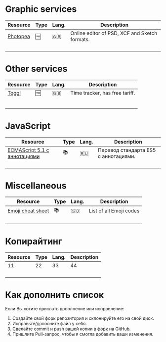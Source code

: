 # Graphic services
| Resource | Type | Lang. | Description |
-----------|------|----------|--------------
|[Photopea](https://www.photopea.com/)|:free:|:uk:|Online editor of PSD, XCF and Sketch formats.|
|||||
|||||
|||||
|||||

# Other services
| Resource | Type | Lang. | Description |
-----------|------|----------|--------------
|[Toggl](https://toggl.com)|:free:|:uk:|Time tracker, has free tariff.|
|||||
|||||
|||||
|||||
|||||
|||||

# JavaScript

| Resource | Type | Lang. | Description |
-----------|------|----------|--------------
|[ECMAScript 5.1 с аннотациями](http://es5.javascript.ru/)|:books:|:ru:|Перевод стандарта ES5 с аннотациями.|
|||||
|||||
|||||
|||||

# Miscellaneous

| Resource | Type | Lang. | Description |
-----------|------|----------|--------------
|[Emoji cheat sheet](https://www.webpagefx.com/tools/emoji-cheat-sheet/)|:books:|:gb:|List of all Emoji codes|
|||||
|||||
|||||
|||||

# Копирайтинг

| Resource | Type | Lang. | Description |
-----------|------|----------|--------------
|11|22|33|44|
|||||
|||||
|||||
|||||

# Как дополнить список

Если Вы хотите прислать дополнение или исправление:
1. Создайте свой форк репозитория и склонируйте его на свой диск.
2. Исправьте/дополните файл у себя.
3. Сделайте commit и push вашей копии в форк на GitHub.
4. Пришлите Pull-запрос, чтобы я смогла добавить ваши изменения.
